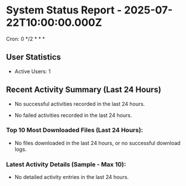 # System Status Report - 2025-07-22T10:00:00.000Z

Cron: 0 */2 * * *

## User Statistics
- Active Users: 1

## Recent Activity Summary (Last 24 Hours)
- No successful activities recorded in the last 24 hours.

- No failed activities recorded in the last 24 hours.

### Top 10 Most Downloaded Files (Last 24 Hours):
- No files downloaded in the last 24 hours, or no successful download logs.

### Latest Activity Details (Sample - Max 10):
- No detailed activity entries in the last 24 hours.


